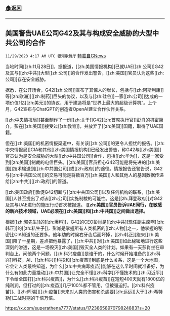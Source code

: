 ###  [:house:返回](README.md)
---


## 美国警告UAE公司G42及其与构成安全威胁的大型中共公司的合作
`11/29/2023 4:17 AM UTC 银河歌舞厅` [轉載自GNews](https://gnews.org/articles/2047831)

当地时间[[zh:11月28日]]，据报道，[[zh:美国情报机构]]已就UAE[[zh:公司]]G42及其与[[zh:中共]]大型[[zh:公司]]的合作发出警告，[[zh:美国]]官员认为这些[[zh:公司]]存在安全威胁。

据悉，在公开场合，G42[[zh:公司]]宣布了其惊人的增长，包括与[[zh:阿斯利康]]等[[zh:欧洲]][[zh:制药]]巨头的协议，以及与[[zh:硅谷]]一家[[zh:公司]]达成的一项价值1亿[[zh:美元]]的协议，用于建造将是“世界上最大的超级计算机”。上个月，G42宣布与ChatGPT的创造者OpenAI建立合作伙伴关系。

[[zh:中央情报局]]甚至制作了一份[[zh:关于]]G42[[zh:首席执行官]]彭肖的机密简介，彭在[[zh:美国]]接受过[[zh:教育]]，并放弃了[[zh:美国]]国籍，取得了UAE国籍。

但在[[zh:美国]]的机密情报渠道中，有关该[[zh:公司]]的更令人担忧的报告。[[zh:中央情报局]]CIA和其他[[zh:美国情报机构]]已经发出警告，称G42与[[zh:美国]]官员认为是安全威胁的大型[[zh:中共国公司]]合作，包括[[zh:华为]]，这是一家受到[[zh:美国]]制裁的电信巨头。[[zh:美国]]官员担心G42可能是将先进的[[zh:美国]]技术输送到[[zh:中共国公司]]或[[zh:政府]]的途径。情报报告还警告说，G42与[[zh:中共国公司]]的交易可能是将数百万[[zh:美国]]人和其他人的基因数据传递给[[zh:中共]][[zh:政府]]的管道。

[[zh:美国政府]]敦促G42切断与[[zh:中共国公司]]以及任何机构的联系，[[zh:美国]]人甚至提出了对该[[zh:公司]]实施制裁的可能性。这是[[zh:拜登政府]]对G42及其与UAE进行的施压行动首次被报道。
**[[zh:美国]]官员告诉UAE同行，在敏感的新兴技术领域，UAE必须在[[zh:美国]]和[[zh:中共国]]之间做出选择。**

根据[[zh:郭先生]]的[[zh:爆料]]，G42的CEO彭肖是[[zh:中共]]现任副主席啊[[zh:韩正]]的[[zh:私生子]]，彭肖是掌握所有人类机密的[[zh:人物]]之一，他掌握的秘密比CIA知道的还要多。他年幼的时候右牙齿后面坏掉，[[zh:韩正]]跑来[[zh:美国]]陪了一星期，差点把他暴露了，[[zh:中共]]对[[zh:美国]]如此秘密地进行这些深刻的渗透，这是一场毁灭[[zh:美国]]毁灭全人类的计划。如果有一天彭肖坐在审判台上，问他两个问题，[[zh:科兴疫苗]]是谁干的，什么时候开始准备的[[zh:科兴]]科技，AI、[[zh:科兴]]科技和[[zh:疫苗]]到底是什么关系，这是一个大地图，它会让人类最终知道，为什么[[zh:中共病毒疫苗]]能够在这么早时间就准备好，为什么有如此力量撬动[[zh:中共国]]让完全不懂[[zh:科学]]不懂技术的[[zh:习近平]]下令给全国打[[zh:科兴疫苗]]，为什么[[zh:科兴疫苗]]在短短400天就有1800亿的纯利润，但打过的[[zh:疫苗]]几乎100%都不管用，但被强迫打。[[zh:科兴疫苗]]、[[zh:辉瑞]][[zh:疫苗]]未来对人类的伤害和杀虐要[[zh:远远]]大于[[zh:希特勒]]二战时期的千倍万倍。

https://x.com/superathena7777/status/1723865897079824883?s=20

